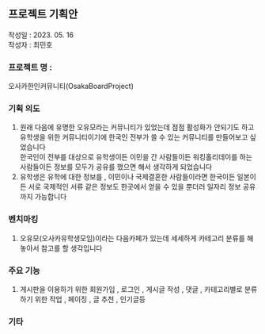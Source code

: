 ## 프로젝트 기획안

작성일 : 2023. 05. 16 <br>
작성자 : 최민호
 <br>
### 프로젝트 명 : 
오사카한인커뮤니티(OsakaBoardProject)
<br>
### 기획 의도
   1. 원래 다음에 유명한 오유모라는 커뮤니티가 있었는데 점점 활성화가 안되기도 하고 유학생을 위한 커뮤니티이기에 한국인 전부가 쓸 수 있는 커뮤니티를 만들어보고 싶었습니다
   <br>한국인이 전부를 대상으로 유학생이든 이민을 간 사람들이든 워킹홀리데이를 하는 사람들이든  정보를 모두가 공유를 했으면 해서 생각하게 되었습니다
   2. 유학생은 유학에 대한 정보를 , 이민이나 국제결혼한 사람들이라면 한국이든 일본이든 서로 국제적인 서류 같은 정보도 한곳에서 얻을 수 있을 뿐더러 일자리 정보 공유까지 가능합니다<br>

### 벤치마킹 
   1. 오유모(오사카유학생모임)이라는 다음카페가 있는데 세세하게 카테고리 분류를 해놓아서 참고를 할 생각입니다

### 주요 기능
   1. 게시판을 이용하기 위한 회원가입 , 로그인 , 게시글 작성 , 댓글 , 카테고리별로 분류하기 위한 작업 , 페이징 , 글 추천 , 인기글등

### 기타
